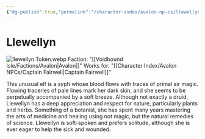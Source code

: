 ```yaml
---
{"dg-publish":true,"permalink":"/character-index/avalon-np-cs/llewellyn/","title":"Llewellyn","tags":["Avalon","NPC"],"created":"2025-05-30T19:47:49.000-05:00"}
---
```


# Llewellyn
![llewellyn.Token.webp](/img/user/Voidbound%20token%20images/llewellyn.Token.webp)
Faction: "[[Voidbound Isle/Factions/Avalon\|Avalon]]"
Works for: "[[Character Index/Avalon NPCs/Captain Fairwell\|Captain Fairwell]]"

This unusual elf is a syph whose blood flows with traces of primal air magic. Flowing traceries of pale lines mark her dark skin, and she seems to be perpetually accompanied by a soft breeze. Although not exactly a druid, Llewellyn has a deep appreciation and respect for nature, particularly plants and herbs. Something of a botanist, she has spent many years mastering the arts of medicine and healing using not magic, but the natural remedies of science. Llewellyn is soft-spoken and prefers solitude, although she is ever eager to help the sick and wounded.